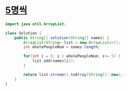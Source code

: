 # [5명씩](https://school.programmers.co.kr/learn/courses/30/lessons/181886)
```java
import java.util.ArrayList;

class Solution {
    public String[] solution(String[] names) {
        ArrayList<String> list = new ArrayList<>();
        int wholePeopleNum = names.length;

        for(int i = 0; i < wholePeopleNum; i+= 5) {
            list.add(names[i]);
        }

        return list.stream().toArray(String[]::new);
    }
}
```